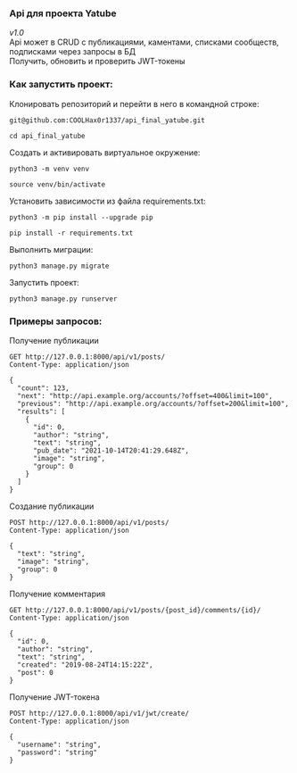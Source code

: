 ### Api для проекта Yatube <br />
*v1.0* <br />
Api может в CRUD с публикациями, каментами, списками сообществ, подписками через запросы в БД <br />
Получить, обновить и проверить JWT-токены <br />

### Как запустить проект:

Клонировать репозиторий и перейти в него в командной строке:

```
git@github.com:COOLHax0r1337/api_final_yatube.git
```

```
cd api_final_yatube
```

Cоздать и активировать виртуальное окружение:

```
python3 -m venv venv
```

```
source venv/bin/activate
```

Установить зависимости из файла requirements.txt:

```
python3 -m pip install --upgrade pip
```

```
pip install -r requirements.txt
```

Выполнить миграции:

```
python3 manage.py migrate
```

Запустить проект:

```
python3 manage.py runserver
```

### Примеры запросов: <br />
Получение публикации
```
GET http://127.0.0.1:8000/api/v1/posts/
Content-Type: application/json

{
  "count": 123,
  "next": "http://api.example.org/accounts/?offset=400&limit=100",
  "previous": "http://api.example.org/accounts/?offset=200&limit=100",
  "results": [
    {
      "id": 0,
      "author": "string",
      "text": "string",
      "pub_date": "2021-10-14T20:41:29.648Z",
      "image": "string",
      "group": 0
    }
  ]
}
```
Создание публикации
```
POST http://127.0.0.1:8000/api/v1/posts/
Content-Type: application/json

{
  "text": "string",
  "image": "string",
  "group": 0
}
```
Получение комментария
```
GET http://127.0.0.1:8000/api/v1/posts/{post_id}/comments/{id}/
Content-Type: application/json

{
  "id": 0,
  "author": "string",
  "text": "string",
  "created": "2019-08-24T14:15:22Z",
  "post": 0
}
```

Получение JWT-токена
```
POST http://127.0.0.1:8000/api/v1/jwt/create/
Content-Type: application/json

{
  "username": "string",
  "password": "string"
}
```







